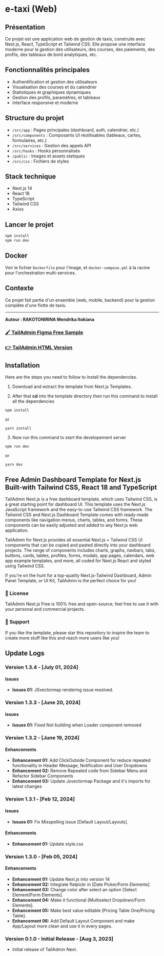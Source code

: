 
# e-taxi (Web)

## Présentation
Ce projet est une application web de gestion de taxis, construite avec Next.js, React, TypeScript et Tailwind CSS. Elle propose une interface moderne pour la gestion des utilisateurs, des courses, des paiements, des profils, des tableaux de bord analytiques, etc.

## Fonctionnalités principales
- Authentification et gestion des utilisateurs
- Visualisation des courses et du calendrier
- Statistiques et graphiques dynamiques
- Gestion des profils, paramètres, et tableaux
- Interface responsive et moderne

## Structure du projet
- `/src/app` : Pages principales (dashboard, auth, calendrier, etc.)
- `/src/components` : Composants UI réutilisables (tableaux, cartes, formulaires, etc.)
- `/src/services` : Gestion des appels API
- `/src/hooks` : Hooks personnalisés
- `/public` : Images et assets statiques
- `/src/css` : Fichiers de styles

## Stack technique
- Next.js 14
- React 18
- TypeScript
- Tailwind CSS
- Axios

## Lancer le projet
```bash
npm install
npm run dev
```

## Docker
Voir le fichier `Dockerfile` pour l'image, et `docker-compose.yml` à la racine pour l'orchestration multi-services.

## Contexte
Ce projet fait partie d'un ensemble (web, mobile, backend) pour la gestion complète d'une flotte de taxis.

---
**Auteur : RAKOTONIRINA Mendrika Itokiana**

### [🖌️ TailAdmin Figma Free Sample](https://www.figma.com/community/file/1214477970819985778)

### [👉 TailAdmin HTML Version](https://github.com/TailAdmin/tailadmin-free-tailwind-dashboard-template)


## Installation
Here are the steps you need to follow to install the dependencies.

1. Download and extract the template from Next.js Templates.

2. After that **cd** into the template directory then run this command to install all the dependencies

```
npm install
```
or

```
yarn install
```

3. Now run this command to start the developement server

```
npm run dev
```

or 

```
yarn dev
```


## Free Admin Dashboard Template for Next.js Built-with Tailwind CSS, React 18 and TypeScript
TailAdmin Next.js is a free dashboard template, which uses Tailwind CSS, is a great starting point for dashboard UI. This template uses the Next.js JavaScript framework and the easy-to-use Tailwind CSS framework. The Tailwind CSS and Next.js Dashboard Template comes with ready-made components like navigation menus, charts, tables, and forms. These components can be easily adjusted and added to any Next.js web application.

TailAdmin for Next.js provides all essential Next.js + Tailwind CSS UI components that can be copied and pasted directly into your dashboard projects. The range of components includes charts, graphs, navbars, tabs, buttons, cards, tables, profiles, forms, modals, app pages, calendars, web app example templates, and more, all coded for Next.js React and styled using Tailwind CSS.

If you're on the hunt for a top-quality Next.js-Tailwind Dashboard, Admin Panel Template, or UI Kit, TailAdmin is the perfect choice for you!

### 📄 License
TailAdmin Next.js Free is 100% free and open-source; feel free to use it with your personal and commercial projects.

### 💜 Support
If you like the template, please star this repository to inspire the team to create more stuff like this and reach more users like you!


## Update Logs

### Version 1.3.4 - [July 01, 2024]

#### Issues

- **Issues 01:** JSvectormap rendering issue resolved.

### Version 1.3.3 - [June 20, 2024]

#### Issues

- **Issues 01:** Fixed Not building when Loader component removed

### Version 1.3.2 - [June 19, 2024]

#### Enhancements

- **Enhancement 01:** Add ClickOutside Component for reduce repeated functionality in Header Message, Notification and User Dropdowns
- **Enhancement 02:** Remove Repeated code from Sidebar Menu and Refactor Sidebar Components
- **Enhancement 03:** Update Jsvectormap Package and it's imports for latest changes

### Version 1.3.1 - [Feb 12, 2024]

#### Issues

- **Issues 01:** Fix Misspelling issue [Default Layout/Layouts].

#### Enhancements
- **Enhancement 01:** Update style.css

### Version 1.3.0 - [Feb 05, 2024]

#### Enhancements

- **Enhancement 01:** Update Next.js into version 14
- **Enhancement 02:** Integrate flatpickr in [Date Picker/Form Elements]
- **Enhancement 03:** Change color after select an option [Select Element/Form Elements].
- **Enhancement 04:** Make it functional [Multiselect Dropdown/Form Elements].
- **Enhancement 05:** Make best value editable [Pricing Table One/Pricing Table].
- **Enhancement 06:** Add Default Layout Component and make App/Layout more clean and use it in every pages.

### Version 0.1.0 - Initial Release - [Aug 3, 2023]

- Initial release of TailAdmin Next.
